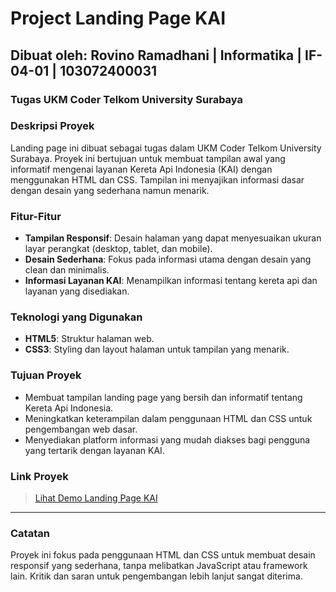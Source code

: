 # Project Landing Page KAI
## Dibuat oleh: Rovino Ramadhani | Informatika | IF-04-01 | 103072400031
### Tugas UKM Coder Telkom University Surabaya

### Deskripsi Proyek
Landing page ini dibuat sebagai tugas dalam UKM Coder Telkom University Surabaya. Proyek ini bertujuan untuk membuat tampilan awal yang informatif mengenai layanan Kereta Api Indonesia (KAI) dengan menggunakan HTML dan CSS. Tampilan ini menyajikan informasi dasar dengan desain yang sederhana namun menarik.

### Fitur-Fitur
- **Tampilan Responsif**: Desain halaman yang dapat menyesuaikan ukuran layar perangkat (desktop, tablet, dan mobile).
- **Desain Sederhana**: Fokus pada informasi utama dengan desain yang clean dan minimalis.
- **Informasi Layanan KAI**: Menampilkan informasi tentang kereta api dan layanan yang disediakan.

### Teknologi yang Digunakan
- **HTML5**: Struktur halaman web.
- **CSS3**: Styling dan layout halaman untuk tampilan yang menarik.

### Tujuan Proyek
- Membuat tampilan landing page yang bersih dan informatif tentang Kereta Api Indonesia.
- Meningkatkan keterampilan dalam penggunaan HTML dan CSS untuk pengembangan web dasar.
- Menyediakan platform informasi yang mudah diakses bagi pengguna yang tertarik dengan layanan KAI.

### Link Proyek
> [Lihat Demo Landing Page KAI](http://kai.rovinoramadhani.com)

---

### Catatan
Proyek ini fokus pada penggunaan HTML dan CSS untuk membuat desain responsif yang sederhana, tanpa melibatkan JavaScript atau framework lain. Kritik dan saran untuk pengembangan lebih lanjut sangat diterima.
